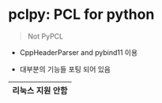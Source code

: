 # pclpy: PCL for python 

> Not PyPCL


- CppHeaderParser and pybind11 이용 

- 대부분의 기능들 포팅 되어 있음 

|리눅스 지원 안함 |
|-|